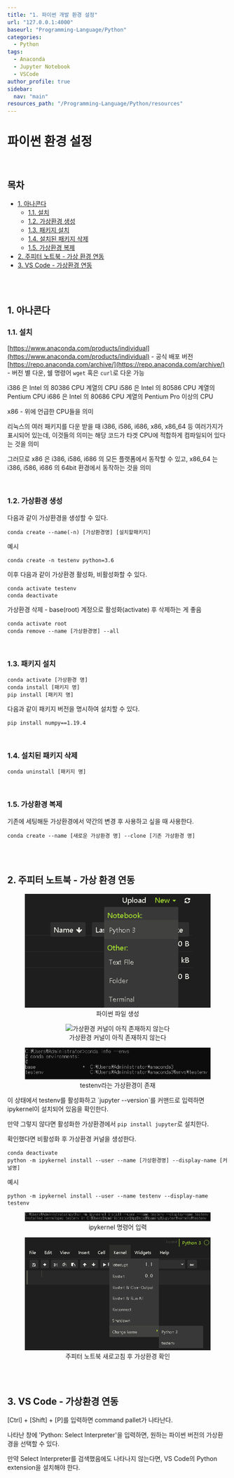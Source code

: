```yaml
---
title: "1. 파이썬 개발 환경 설정"
url: "127.0.0.1:4000"
baseurl: "Programming-Language/Python"
categories:
  - Python
tags:
  - Anaconda
  - Jupyter Notebook
  - VSCode
author_profile: true
sidebar:
  nav: "main"
resources_path: "/Programming-Language/Python/resources"
---
```

# 파이썬 환경 설정

<br>

## 목차
- [1. 아나콘다](#1-아나콘다)<br>
  - [1.1. 설치](#11-설치)<br>
  - [1.2. 가상환경 생성](#12-가상환경-생성)<br>
  - [1.3. 패키지 설치](#13-패키지-설치)<br>
  - [1.4. 설치된 패키지 삭제](#14-설치된-패키지-삭제)<br>
  - [1.5. 가상환경 복제](#15-가상환경-복제)
- [2. 주피터 노트북 - 가상 환경 연동](#2-주피터-노트북---가상-환경-연동)
- [3. VS Code - 가상환경 연동](3-vs-code---가상환경-연동)

<br><br>

## 1. 아나콘다
### 1.1. 설치
[https://www.anaconda.com/products/individual](https://www.anaconda.com/products/individual) - 공식 배포 버전<br>
[https://repo.anaconda.com/archive/](https://repo.anaconda.com/archive/) - 버전 별 다운, 쉘 명령어 `wget` 혹은 `curl`로 다운 가능
<p>
i386 은 Intel 의 80386 CPU 계열의 CPU
i586 은 Intel 의 80586 CPU 계열의 Pentium CPU
i686 은 Intel 의 80686 CPU 계열의 Pentium Pro 이상의 CPU
</p>
<p>
x86  - 위에 언급한 CPU들을 의미
</p>
리눅스의 여러 패키지를 다운 받을 때 i386, i586, i686, x86, x86_64 등 여러가지가 표시되어 있는데, 이것들의 의미는 해당 코드가 타겟 CPU에 적합하게 컴파일되어 있다는 것을 의미
<p>
그러므로 x86 은 i386, i586, i686 의 모든 플랫폼에서 동작할 수 있고, x86_64 는 i386, i586, i686 의 64bit 환경에서 동작하는 것을 의미
</p>

<br>

### 1.2. 가상환경 생성
다음과 같이 가상환경을 생성할 수 있다.
```
conda create --name(-n) [가상환경명] [설치할패키지]
```
예시<br>
```
conda create -n testenv python=3.6
```
이후 다음과 같이 가상환경 활성화, 비활성화할 수 있다.
```
conda activate testenv
conda deactivate
```
가상환경 삭제 - base(root) 계정으로 활성화(activate) 후 삭제하는 게 좋음
```
conda activate root
conda remove --name [가상환경명] --all
```

<br>

### 1.3. 패키지 설치
```
conda activate [가상환경 명]
conda install [패키지 명]
pip install [패키지 명]
```

<p>

다음과 같이 패키지 버전을 명시하여 설치할 수 있다.<br>

```
pip install numpy==1.19.4
```

</p>

<br>

### 1.4. 설치된 패키지 삭제
```
conda uninstall [패키지 명]
```

<br>

### 1.5. 가상환경 복제
기존에 세팅해둔 가상환경에서 약간의 변경 후 사용하고 싶을 때 사용한다.
```
conda create --name [새로운 가상환경 명] --clone [기존 가상환경 명]
```

<br><br>

## 2. 주피터 노트북 - 가상 환경 연동
<p><div align="center">
  <figure>
    <img src="/Programming-Language/Python/resources/1/파이썬 파일 생성.png" alt="파이썬 파일 생성">
    <div align="center"><figcation>파이썬 파일 생성</figcation></div>
  </figure>
</div></p>

<p><div align="center">
  <figure>
    <img src="{{ resource_path }}/1/가상환경 커널이 아직 존재하지 않는다.png" alt="가상환경 커널이 아직 존재하지 않는다">
    <div align="center"><figcation>가상환경 커널이 아직 존재하지 않는다</figcation></div>
  </figure>
</div></p>

<p><div align="center">
  <figure>
    <img src="../resources/1/testenv라는 가상환경이 존재.png" alt="testenv라는 가상환경이 존재">
    <div align="center"><figcation>testenv라는 가상환경이 존재</figcation></div>
  </figure>
</div></p>

<p>이 상태에서 testenv를 활성화하고 `jupyter --version`를 커맨드로 입력하면 ipykernel이 설치되어 있음을 확인한다.</p>
<p>

만약 그렇지 않다면 활성화한 가상환경에서 `pip install jupyter`로 설치한다.</p>

확인했다면 비활성화 후 가상환경 커널을 생성한다.
```
conda deactivate
python -m ipykernel install --user --name [가상환경명] --display-name [커널명]
```
예시<br>
```
python -m ipykernel install --user --name testenv --display-name testenv
```

<p><div align="center">
  <figure>
    <img src="../resources/1/ipykernel 명령어 입력.png" alt="ipykernel 명령어 입력">
    <div align="center"><figcation>ipykernel 명령어 입력</figcation></div>
  </figure>
</div></p>

<p><div align="center">
  <figure>
    <img src="../resources/1/주피터 노트북 새로고침 후 가상환경 확인.png" alt="주피터 노트북 새로고침 후 가상환경 확인">
    <div align="center"><figcation>주피터 노트북 새로고침 후 가상환경 확인</figcation></div>
  </figure>
</div></p>

<br><br>

## 3. VS Code - 가상환경 연동
<p>[Ctrl] + [Shift] + [P]를 입력하면 command pallet가 나타난다.</p>
<p>나타난 창에 'Python: Select Interpreter'을 입력하면, 원하는 파이썬 버전의 가상환경을 선택할 수 있다.</p>
<p>만약 Select Interpreter를 검색했음에도 나타나지 않는다면, VS Code의 Python extension을 설치해야 한다.</p>